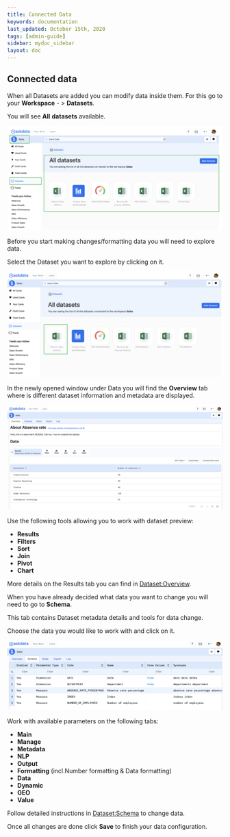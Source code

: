 ```yaml
---
title: Connected Data
keywords: documentation
last_updated: October 15th, 2020
tags: [admin-guide]
sidebar: mydoc_sidebar
layout: doc
---
```


## **Connected** **data**

When all Datasets are added you can modify data inside them.
For this go to your **Workspace** - > **Datasets**.

You will see **All** **datasets** available.

<img src="/media/admin-guide/condata_1.png" class="image-doc p-3">

Before you start making changes/formatting data you will need to explore data.

Select the Dataset you want to explore by clicking on it.

<img src="/media/admin-guide/condata_2.png" class="image-doc p-3">

In the newly opened window under Data you will find the **Overview** tab where is different dataset information and metadata are displayed. 

<img src="/media/admin-guide/condata_3.png" class="image-doc p-3">

Use the following tools allowing you to work with dataset preview:
 - **Results**
 - **Filters**
 - **Sort**
 - **Join**
 - **Pivot**
 - **Chart**

More details on the Results tab you can find in [Dataset:Overview](/docs/dataset-overview).

When you have already decided what data you want to change you will need to go to **Schema**.

This tab contains Dataset metadata details and tools for data change.

Choose the data you would like to work with and click on it.

<img src="/media/admin-guide/condata_4.png" class="image-doc p-3">

Work with available parameters on the following tabs:

 - **Main**
 - **Manage**
 - **Metadata**
 - **NLP**
 - **Output**
 - **Formatting** (incl.Number formatting & Data formatting)
 - **Data**
 - **Dynamic**
 - **GEO**
 - **Value**

Follow detailed instructions in [Dataset:Schema](/docs/how-to-configure-your-dataset) to change data.

Once all changes are done click **Save** to finish your data configuration.










